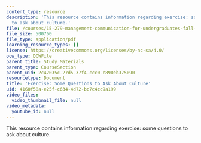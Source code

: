 ```yaml
---
content_type: resource
description: 'This resource contains information regarding exercise: some questions
  to ask about culture.'
file: /courses/15-279-management-communication-for-undergraduates-fall-2012/4160f58ae25fc6344d72bc7c4cc9a199_MIT15_279F12_cultureQustns.pdf
file_size: 500760
file_type: application/pdf
learning_resource_types: []
license: https://creativecommons.org/licenses/by-nc-sa/4.0/
ocw_type: OCWFile
parent_title: Study Materials
parent_type: CourseSection
parent_uid: 2c42035c-27d5-37f4-ccc0-c890eb375090
resourcetype: Document
title: 'Exercise: Some Questions to Ask About Culture'
uid: 4160f58a-e25f-c634-4d72-bc7c4cc9a199
video_files:
  video_thumbnail_file: null
video_metadata:
  youtube_id: null
---
```

This resource contains information regarding exercise: some questions to ask about culture.